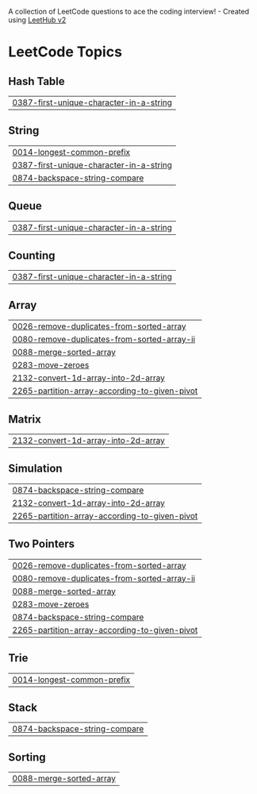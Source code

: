 A collection of LeetCode questions to ace the coding interview! - Created using [LeetHub v2](https://github.com/arunbhardwaj/LeetHub-2.0)
<!---LeetCode Topics Start-->
# LeetCode Topics
## Hash Table
|  |
| ------- |
| [0387-first-unique-character-in-a-string](https://github.com/aisbergen/30github/tree/master/0387-first-unique-character-in-a-string) |
## String
|  |
| ------- |
| [0014-longest-common-prefix](https://github.com/aisbergen/30github/tree/master/0014-longest-common-prefix) |
| [0387-first-unique-character-in-a-string](https://github.com/aisbergen/30github/tree/master/0387-first-unique-character-in-a-string) |
| [0874-backspace-string-compare](https://github.com/aisbergen/30github/tree/master/0874-backspace-string-compare) |
## Queue
|  |
| ------- |
| [0387-first-unique-character-in-a-string](https://github.com/aisbergen/30github/tree/master/0387-first-unique-character-in-a-string) |
## Counting
|  |
| ------- |
| [0387-first-unique-character-in-a-string](https://github.com/aisbergen/30github/tree/master/0387-first-unique-character-in-a-string) |
## Array
|  |
| ------- |
| [0026-remove-duplicates-from-sorted-array](https://github.com/aisbergen/30github/tree/master/0026-remove-duplicates-from-sorted-array) |
| [0080-remove-duplicates-from-sorted-array-ii](https://github.com/aisbergen/30github/tree/master/0080-remove-duplicates-from-sorted-array-ii) |
| [0088-merge-sorted-array](https://github.com/aisbergen/30github/tree/master/0088-merge-sorted-array) |
| [0283-move-zeroes](https://github.com/aisbergen/30github/tree/master/0283-move-zeroes) |
| [2132-convert-1d-array-into-2d-array](https://github.com/aisbergen/30github/tree/master/2132-convert-1d-array-into-2d-array) |
| [2265-partition-array-according-to-given-pivot](https://github.com/aisbergen/30github/tree/master/2265-partition-array-according-to-given-pivot) |
## Matrix
|  |
| ------- |
| [2132-convert-1d-array-into-2d-array](https://github.com/aisbergen/30github/tree/master/2132-convert-1d-array-into-2d-array) |
## Simulation
|  |
| ------- |
| [0874-backspace-string-compare](https://github.com/aisbergen/30github/tree/master/0874-backspace-string-compare) |
| [2132-convert-1d-array-into-2d-array](https://github.com/aisbergen/30github/tree/master/2132-convert-1d-array-into-2d-array) |
| [2265-partition-array-according-to-given-pivot](https://github.com/aisbergen/30github/tree/master/2265-partition-array-according-to-given-pivot) |
## Two Pointers
|  |
| ------- |
| [0026-remove-duplicates-from-sorted-array](https://github.com/aisbergen/30github/tree/master/0026-remove-duplicates-from-sorted-array) |
| [0080-remove-duplicates-from-sorted-array-ii](https://github.com/aisbergen/30github/tree/master/0080-remove-duplicates-from-sorted-array-ii) |
| [0088-merge-sorted-array](https://github.com/aisbergen/30github/tree/master/0088-merge-sorted-array) |
| [0283-move-zeroes](https://github.com/aisbergen/30github/tree/master/0283-move-zeroes) |
| [0874-backspace-string-compare](https://github.com/aisbergen/30github/tree/master/0874-backspace-string-compare) |
| [2265-partition-array-according-to-given-pivot](https://github.com/aisbergen/30github/tree/master/2265-partition-array-according-to-given-pivot) |
## Trie
|  |
| ------- |
| [0014-longest-common-prefix](https://github.com/aisbergen/30github/tree/master/0014-longest-common-prefix) |
## Stack
|  |
| ------- |
| [0874-backspace-string-compare](https://github.com/aisbergen/30github/tree/master/0874-backspace-string-compare) |
## Sorting
|  |
| ------- |
| [0088-merge-sorted-array](https://github.com/aisbergen/30github/tree/master/0088-merge-sorted-array) |
<!---LeetCode Topics End-->